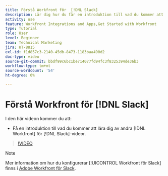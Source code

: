 ```yaml
---
title: Förstå Workfront för  [!DNL Slack]
description: Lär dig hur du får en introduktion till vad du kommer att lära dig av andra  [!DNL Workfront] videor om Slack.
activity: use
feature: Workfront Integrations and Apps,Get Started with Workfront
type: Tutorial
role: User
level: Beginner
team: Technical Marketing
jira: KT-8815
exl-id: f1d857c3-2140-45db-8473-1183baa490d2
doc-type: video
source-git-commit: bbdf99c6bc1be714077fd94fc3f8325394de36b3
workflow-type: tm+mt
source-wordcount: '54'
ht-degree: 0%

---
```


# Förstå Workfront för [!DNL Slack]

I den här videon kommer du att:

* Få en introduktion till vad du kommer att lära dig av andra [!DNL Workfront] för [!DNL Slack]-videor.

>[!VIDEO](https://video.tv.adobe.com/v/3435919/?quality=12&learn=on&enablevpops=1&captions=swe)

>[!NOTE]
>
>Mer information om hur du konfigurerar [!UICONTROL Workfront för Slack] finns i [Adobe Workfront för Slack](https://experienceleague.adobe.com/docs/workfront/using/adobe-workfront-integrations/workfront-for-slack/use-workfront-for-slack.html?lang=sv-SE).

